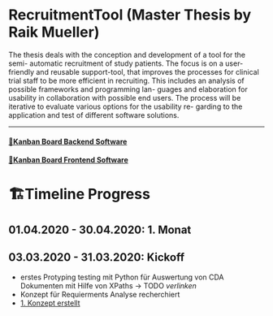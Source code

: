 # RecruitmentTool (Master Thesis by Raik Mueller) 

The thesis deals with the conception and development of a tool for the semi- automatic recruitment of study patients. The focus is on a user-friendly and reusable support-tool, that improves the processes for clinical trial staff to be more efficient in recruiting.
This includes an analysis of possible frameworks and programming lan- guages and elaboration for usability in collaboration with possible end users. The process will be iterative to evaluate various options for the usability re- garding to the application and test of different software solutions.



---
#### [🎯Kanban Board Backend Software](https://github.com/raikm/RecruitmentTool/projects/2)

#### [🎯Kanban Board Frontend Software](https://github.com/raikm/RecruitmentTool/projects/3)

# 🏗Timeline Progress

## 01.04.2020 - 30.04.2020: 1. Monat


## 03.03.2020 - 31.03.2020: Kickoff



- erstes Protyping testing mit Python für Auswertung von CDA Dokumenten mit Hilfe von XPaths -> TODO *verlinken*
- Konzept für Requierments Analyse recherchiert
- [1. Konzept erstellt](https://www.notion.so/Konzept-a88d0a9f79ec4122bc6533d7d3cdb702)

